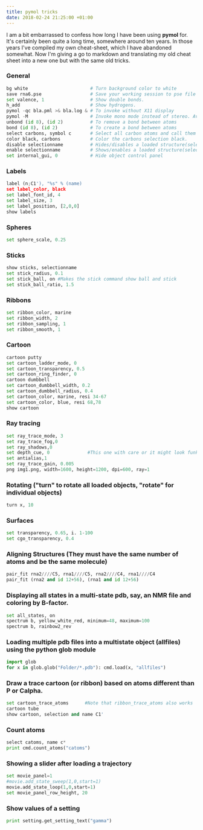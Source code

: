 ```yaml
---
title: pymol tricks
date: 2018-02-24 21:25:00 +01:00
---
```


I am a bit embarrassed to confess how long I have been using **pymol** for. It's certainly been quite a long time, somewhere around ten years. In those years I've compiled my own cheat-sheet, which I have abandoned somewhat. Now I'm giving a go to markdown and translating my old cheat sheet into a new one but with the same old tricks.




### General 

```python
bg white                       # Turn background color to white
save rna6.pse                  # Save your working session to pse file
set valence, 1                 # Show double bonds.
h_add                          # Show hydrogens.  
pymol -qc bla.pml >& bla.log & # To invoke without X11 display
pymol -M                       # Invoke mono mode instead of stereo. Avoid flicker.
unbond (id 8), (id 2)          # To remove a bond between atoms
bond (id 8), (id 2)            # To create a bond between atoms
select carbons, symbol c       # Select all carbon atoms and call them carbons.
color black, carbons           # Color the carbons selection black.
disable selectionname          # Hides/disables a loaded structure(selection).
enable selectionname           # Shows/enables a loaded structure(selection).
set internal_gui, 0            # Hide object control panel
```


### Labels  

```python
label (n;C1'), "%s" % (name)
set label_color, black
set label_font_id, 4	
set label_size, 3
set label_position, [2,0,0]
show labels
```


### Spheres  

```python
set sphere_scale, 0.25
```


### Sticks  

```python
show sticks, selectionname
set stick_radius, 0.1
set stick_ball, on #Makes the stick command show ball and stick
set stick_ball_ratio, 1.5
```


### Ribbons  

```python
set ribbon_color, marine
set ribbon_width, 2
set ribbon_sampling, 1
set ribbon_smooth, 1
```


### Cartoon  

```python
cartoon putty
set cartoon_ladder_mode, 0
set cartoon_transparency, 0.5
set cartoon_ring_finder, 0
cartoon dumbbell
set cartoon_dumbbell_width, 0.2
set cartoon_dumbbell_radius, 0.4
set cartoon_color, marine, resi 34-67
set cartoon_color, blue, resi 68,78
show cartoon
```


### Ray tracing  

```python
set ray_trace_mode, 3
set ray_trace_fog,0
set ray_shadows,0
set depth_cue, 0              #This one with care or it might look funky.
set antialias,1
set ray_trace_gain, 0.005
png img1.png, width=1600, height=1200, dpi=600, ray=1
```


### Rotating ("turn" to rotate all loaded objects, "rotate" for individual objects)   

```python
turn x, 10
```


### Surfaces  

```python
set transparency, 0.65, i. 1-100
set cgo_transparency, 0.4
```


### Aligning Structures (They must have the same number of atoms and be the same molecule)  

```python
pair_fit rna2////C5, rna1////C5, rna2////C4, rna1////C4
pair_fit (rna2 and id 12+56), (rna1 and id 12+56)
```


### Displaying all states in a multi-state pdb, say, an NMR file and coloring by B-factor.  

```python
set all_states, on
spectrum b, yellow_white_red, minimum=48, maximum=100
spectrum b, rainbow2_rev
```

### Loading multiple pdb files into a multistate object (allfiles) using the python glob module  

```python
import glob
for x in glob.glob("Folder/*.pdb"): cmd.load(x, "allfiles")
```


### Draw a trace cartoon (or ribbon) based on atoms different than P or Calpha.  

```python
set cartoon_trace_atoms      #Note that ribbon_trace_atoms also works
cartoon tube
show cartoon, selection and name C1'
```


### Count atoms  

```python
select catoms, name c*
print cmd.count_atoms("catoms")
```


### Showing a slider after loading a trajectory  

```python
set movie_panel=1
#movie.add_state_sweep(1,0,start=1)
movie.add_state_loop(1,0,start=1)
set movie_panel_row_height, 20
```

### Show values of a setting   

```python
print setting.get_setting_text("gamma")
```

